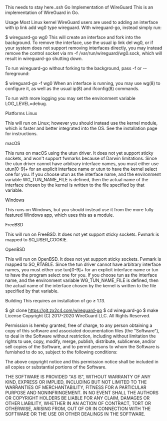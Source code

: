 This needs to stay here..ssh
Go Implementation of WireGuard
This is an implementation of WireGuard in Go.

Usage
Most Linux kernel WireGuard users are used to adding an interface with ip link add wg0 type wireguard. With wireguard-go, instead simply run:

$ wireguard-go wg0
This will create an interface and fork into the background. To remove the interface, use the usual ip link del wg0, or if your system does not support removing interfaces directly, you may instead remove the control socket via rm -f /var/run/wireguard/wg0.sock, which will result in wireguard-go shutting down.

To run wireguard-go without forking to the background, pass -f or --foreground:

$ wireguard-go -f wg0
When an interface is running, you may use wg(8) to configure it, as well as the usual ip(8) and ifconfig(8) commands.

To run with more logging you may set the environment variable LOG_LEVEL=debug.

Platforms
Linux

This will run on Linux; however you should instead use the kernel module, which is faster and better integrated into the OS. See the installation page for instructions.

macOS

This runs on macOS using the utun driver. It does not yet support sticky sockets, and won't support fwmarks because of Darwin limitations. Since the utun driver cannot have arbitrary interface names, you must either use  utun[0-9]+ for an explicit interface name or utun to have the kernel select one for you. If you choose utun as the interface name, and the environment variable WG_TUN_NAME_FILE is defined, then the actual name of the interface chosen by the kernel is written to the file specified by that variable.

Windows

This runs on Windows, but you should instead use it from the more fully featured Windows app, which uses this as a module.

FreeBSD

This will run on FreeBSD. It does not yet support sticky sockets. Fwmark is mapped to SO_USER_COOKIE.

OpenBSD

This will run on OpenBSD. It does not yet support sticky sockets. Fwmark is mapped to SO_RTABLE. Since the tun driver cannot have arbitrary interface names, you must either use  tun[0-9]+ for an explicit interface name or tun to have the program select one for you. If you choose tun as the interface name, and the environment variable WG_TUN_NAME_FILE is defined, then the actual name of the interface chosen by the kernel is written to the file specified by that variable.

Building
This requires an installation of go ≥ 1.13.

$ git clone https://git.zx2c4.com/wireguard-go
$ cd wireguard-go
$ make
License
Copyright (C) 2017-2020 WireGuard LLC. All Rights Reserved.

Permission is hereby granted, free of charge, to any person obtaining a copy of
this software and associated documentation files (the "Software"), to deal in
the Software without restriction, including without limitation the rights to
use, copy, modify, merge, publish, distribute, sublicense, and/or sell copies
of the Software, and to permit persons to whom the Software is furnished to do
so, subject to the following conditions:

The above copyright notice and this permission notice shall be included in all
copies or substantial portions of the Software.

THE SOFTWARE IS PROVIDED "AS IS", WITHOUT WARRANTY OF ANY KIND, EXPRESS OR
IMPLIED, INCLUDING BUT NOT LIMITED TO THE WARRANTIES OF MERCHANTABILITY,
FITNESS FOR A PARTICULAR PURPOSE AND NONINFRINGEMENT. IN NO EVENT SHALL THE
AUTHORS OR COPYRIGHT HOLDERS BE LIABLE FOR ANY CLAIM, DAMAGES OR OTHER
LIABILITY, WHETHER IN AN ACTION OF CONTRACT, TORT OR OTHERWISE, ARISING FROM,
OUT OF OR IN CONNECTION WITH THE SOFTWARE OR THE USE OR OTHER DEALINGS IN THE
SOFTWARE.
